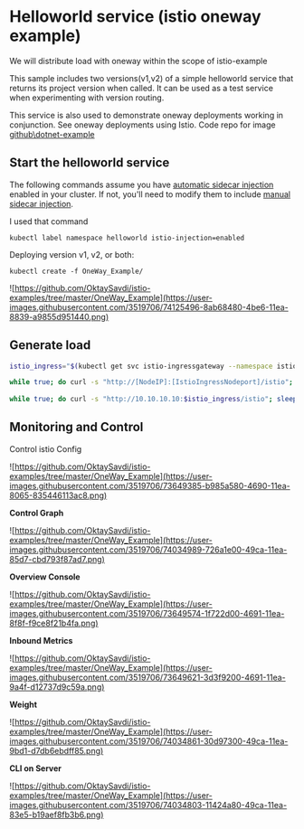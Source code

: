 
# Helloworld service (istio  oneway example)

We will distribute load with  oneway  within the scope of istio-example

This sample includes two versions(v1,v2) of a simple helloworld service that returns its project version when called. It can be used as a test service when experimenting with version routing.

This service is also used to demonstrate oneway deployments working in conjunction. See oneway deployments using Istio. Code repo for image [github\dotnet-example](https://github.com/OktaySavdi/dotnet-example)

## Start the helloworld service

The following commands assume you have [automatic sidecar injection](https://istio.io/docs/setup/additional-setup/sidecar-injection/#automatic-sidecar-injection) enabled in your cluster. If not, you'll need to modify them to include [manual sidecar injection](https://istio.io/docs/setup/additional-setup/sidecar-injection/#manual-sidecar-injection).

I used that command

    kubectl label namespace helloworld istio-injection=enabled

Deploying version v1, v2, or both:

    kubectl create -f OneWay_Example/
    
![https://github.com/OktaySavdi/istio-examples/tree/master/OneWay_Example](https://user-images.githubusercontent.com/3519706/74125496-8ab68480-4be6-11ea-8839-a9855d951440.png)

## Generate load
 ```sh
istio_ingress="$(kubectl get svc istio-ingressgateway --namespace istio-system --output 'jsonpath={.spec.ports[?(@.port==80)].nodePort}')"
```
```bash
while true; do curl -s "http://[NodeIP]:[IstioIngressNodeport]/istio"; sleep 0.5; echo -e '\n'; done
    
while true; do curl -s "http://10.10.10.10:$istio_ingress/istio"; sleep 0.5; echo -e '\n'; done 
```
## Monitoring and Control

Control istio Config

![https://github.com/OktaySavdi/istio-examples/tree/master/OneWay_Example](https://user-images.githubusercontent.com/3519706/73649385-b985a580-4690-11ea-8065-835446113ac8.png)

**Control Graph**

![https://github.com/OktaySavdi/istio-examples/tree/master/OneWay_Example](https://user-images.githubusercontent.com/3519706/74034989-726a1e00-49ca-11ea-85d7-cbd793f87ad7.png)

**Overview Console**

![https://github.com/OktaySavdi/istio-examples/tree/master/OneWay_Example](https://user-images.githubusercontent.com/3519706/73649574-1f722d00-4691-11ea-8f8f-f9ce8f21b4fa.png)

**Inbound Metrics**

![https://github.com/OktaySavdi/istio-examples/tree/master/OneWay_Example](https://user-images.githubusercontent.com/3519706/73649621-3d3f9200-4691-11ea-9a4f-d12737d9c59a.png)

**Weight**

![https://github.com/OktaySavdi/istio-examples/tree/master/OneWay_Example](https://user-images.githubusercontent.com/3519706/74034861-30d97300-49ca-11ea-9bd1-d7db6ebdff85.png)

**CLI on Server**

![https://github.com/OktaySavdi/istio-examples/tree/master/OneWay_Example](https://user-images.githubusercontent.com/3519706/74034803-11424a80-49ca-11ea-83e5-b19aef8fb3b6.png)
